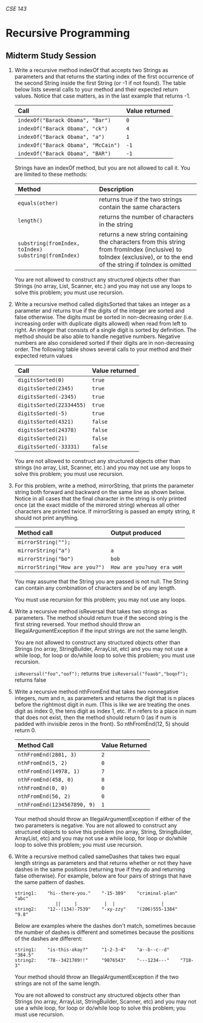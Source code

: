 _CSE 143_

# Recursive Programming
## Midterm Study Session

1. Write a recursive method indexOf that accepts two Strings as parameters and that returns the starting index of the first occurrence of the second String inside the first String (or -1 if not found). The table below lists several calls to your method and their expected return values. Notice that case matters, as in the last example that returns -1.

	| Call | Value returned |
	| :--- | :--- |
	| `indexOf("Barack Obama", "Bar")` | `0` |
	| `indexOf("Barack Obama", "ck")` | `4` |
	| `indexOf("Barack Obama", "a")` | `1` |
	| `indexOf("Barack Obama", "McCain")` | `-1` |
	| `indexOf("Barack Obama", "BAR")` | `-1` |

	Strings have an indexOf method, but you are not allowed to call it. You are limited to these methods:

	| Method | Description |
	| :--- | :--- |
	| `equals(other)` | returns true if the two strings contain the same characters |
	| `length()` | returns the number of characters in the string
	| `substring(fromIndex, toIndex)` `substring(fromIndex)` | returns a new string containing the characters from this string from fromIndex (inclusive) to toIndex (exclusive), or to the end of the string if toIndex is omitted |

	You are not allowed to construct any structured objects other than Strings (no array, List, Scanner, etc.) and you may not use any loops to solve this problem; you must use recursion.

1. Write a recursive method called digitsSorted that takes an integer as a parameter and returns true if the digits of the integer are sorted and false otherwise. The digits must be sorted in non-decreasing order (i.e. increasing order with duplicate digits allowed) when read from left to right. An integer that consists of a single digit is sorted by definition. The method should be also able to handle negative numbers. Negative numbers are also considered sorted if their digits are in non-decreasing order. The following table shows several calls to your method and their expected return values

	| Call | Value returned |
	| :--- | :--- |
	| `digitsSorted(0)` | `true` |
	| `digitsSorted(2345)` | `true` |
	| `digitsSorted(-2345)` | `true` |
	| `digitsSorted(22334455)` | `true` |
	| `digitsSorted(-5)` | `true` |
	| `digitsSorted(4321)` | `false` |
	| `digitsSorted(24378)` | `false` |
	| `digitsSorted(21)` | `false` |
	| `digitsSorted(-33331)` | `false` |

	You are not allowed to construct any structured objects other than strings (no array, List, Scanner, etc.) and you may not use any loops to solve this problem; you must use recursion.

1. For this problem, write a method, mirrorString, that prints the parameter string both forward and backward on the same line as shown below. Notice in all cases that the final character in the string is only printed once (at the exact middle of the mirrored string) whereas all other characters are printed twice. If mirrorString is passed an empty string, it should not print anything.

	| Method call | Output produced |
	| :--- | :--- |
	| `mirrorString("");` | |
	| `mirrorString("a")` | `a` |
	| `mirrorString("bo")` | `bob` |
	| `mirrorString("How are you?")` | `How are you?uoy era woH` |

	You may assume that the String you are passed is not null. The String can contain any combination of characters and be of any length.

	You must use recursion for this problem; you may not use any loops.

1. Write a recursive method isReversal that takes two strings as parameters. The method should return true if the second string is the first string reversed. Your method should throw an IllegalArgumentException if the input strings are not the same length.

	You are not allowed to construct any structured objects other than Strings (no array, StringBuilder, ArrayList, etc) and you may not use a while loop, for loop or do/while loop to solve this problem; you must use recursion.

	`isReversal("foo","oof");` returns true
	`isReversal("foaob","boqof");` returns false

1. Write a recursive method nthFromEnd that takes two nonnegative integers, num and n, as parameters and returns the digit that is n places before the rightmost digit in num. (This is like we are treating the ones digit as index 0, the tens digit as index 1, etc. If n refers to a place in num that does not exist, then the method should return 0 (as if num is padded with invisible zeros in the front). So nthFromEnd(12, 5) should return 0.

	| Method Call | Value Returned |
	| :--- | :--- |
	| `nthFromEnd(2801, 3)` | `2` |
	| `nthFromEnd(5, 2)` | `0` |
	| `nthFromEnd(14978, 1)` | `7` |
	| `nthFromEnd(458, 0)` | `8` |
	| `nthFromEnd(0, 0)` | `0` |
	| `nthFromEnd(56, 2)` | `0` |
	| `nthFromEnd(1234567890, 9)` | `1` |

	Your method should throw an IllegalArgumentException if either of the two parameters is negative. You are not allowed to construct any structured objects to solve this problem (no array, String, StringBuilder, ArrayList, etc) and you may not use a while loop, for loop or do/while loop to solve this problem; you must use recursion.

1. Write a recursive method called sameDashes that takes two equal length strings as parameters and that returns whether or not they have dashes in the same positions (returning true if they do and returning false otherwise). For example, below are four pairs of strings that have the same pattern of dashes.

	```
	string1:    "hi--there-you."    "-15-389"    "criminal-plan"    "abc"
	               ||     |          |  |                 |   
	string2:    "12--(134)-7539"    "-xy-zzy"    "(206)555-1384"    "9.8"
	```

	Below are examples where the dashes don't match, sometimes because the number of dashes is different and sometimes because the positions of the dashes are different:

	```
	string1:    "is-this-okay?"     "1-2-3-4"    "a--b--c--d"    "384.5"
	string2:    "78--3421789!!"     "9876543"    "---1234---"    "718-3"
	```

	Your method should throw an IllegalArgumentException if the two strings are not of the same length.

	You are not allowed to construct any structured objects other than Strings (no array, ArrayList, StringBuilder, Scanner, etc) and you may not use a while loop, for loop or do/while loop to solve this problem; you must use recursion.
